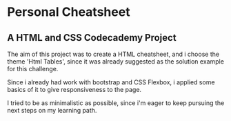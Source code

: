 # Personal Cheatsheet

## A HTML and CSS Codecademy Project

The aim of this project was to create a HTML cheatsheet, and i choose the theme 'Html Tables', since it was already suggested as the solution example for this challenge.

Since i already had work with bootstrap and CSS Flexbox, i applied some basics of it to give responsiveness to the page.

I tried to be as minimalistic as possible, since i'm eager to keep pursuing the next steps on my learning path.
